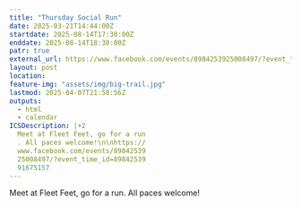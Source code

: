 ```yaml
---
title: "Thursday Social Run"
date: 2025-03-21T14:44:00Z
startdate: 2025-08-14T17:30:00Z
enddate: 2025-08-14T18:30:00Z
patr: true
external_url: https://www.facebook.com/events/8984253925008497/?event_time_id=8984253991675157
layout: post
location: 
feature-img: "assets/img/big-trail.jpg"
lastmod: 2025-04-07T21:58:56Z
outputs:
  - html
  - calendar
ICSDescription: |+2
  Meet at Fleet Feet, go for a run  . All paces welcome!\n\nhttps://  www.facebook.com/events/89842539  25008497/?event_time_id=89842539  91675157
---
```


Meet at Fleet Feet, go for a run. All paces welcome!<br>
  <br>
  
